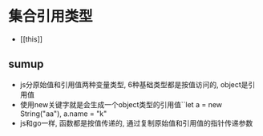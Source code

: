 # 集合引用类型

- [[this]]


## sumup

- js分原始值和引用值两种变量类型, 6种基础类型都是按值访问的, object是引用值
- 使用new关键字就是会生成一个object类型的引用值``let a = new String("aa"), a.name = "k"
- js和go一样, 函数都是按值传递的, 通过复制原始值和引用值的指针传递参数